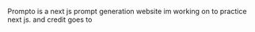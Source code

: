 Prompto is a next js prompt generation website im working on to practice next js. and credit goes to  